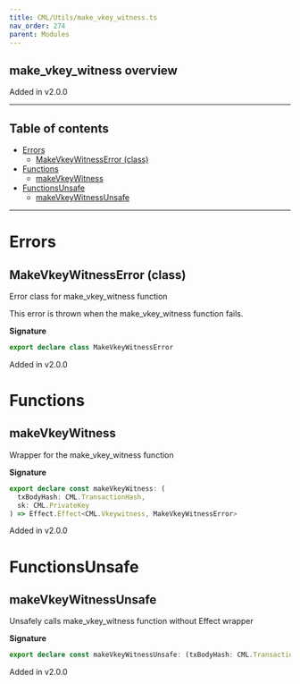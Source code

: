```yaml
---
title: CML/Utils/make_vkey_witness.ts
nav_order: 274
parent: Modules
---
```


## make_vkey_witness overview

Added in v2.0.0

---

<h2 class="text-delta">Table of contents</h2>

- [Errors](#errors)
  - [MakeVkeyWitnessError (class)](#makevkeywitnesserror-class)
- [Functions](#functions)
  - [makeVkeyWitness](#makevkeywitness)
- [FunctionsUnsafe](#functionsunsafe)
  - [makeVkeyWitnessUnsafe](#makevkeywitnessunsafe)

---

# Errors

## MakeVkeyWitnessError (class)

Error class for make_vkey_witness function

This error is thrown when the make_vkey_witness function fails.

**Signature**

```ts
export declare class MakeVkeyWitnessError
```

Added in v2.0.0

# Functions

## makeVkeyWitness

Wrapper for the make_vkey_witness function

**Signature**

```ts
export declare const makeVkeyWitness: (
  txBodyHash: CML.TransactionHash,
  sk: CML.PrivateKey
) => Effect.Effect<CML.Vkeywitness, MakeVkeyWitnessError>
```

Added in v2.0.0

# FunctionsUnsafe

## makeVkeyWitnessUnsafe

Unsafely calls make_vkey_witness function without Effect wrapper

**Signature**

```ts
export declare const makeVkeyWitnessUnsafe: (txBodyHash: CML.TransactionHash, sk: CML.PrivateKey) => CML.Vkeywitness
```

Added in v2.0.0
